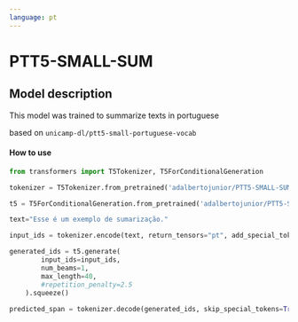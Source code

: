 ```yaml
---
language: pt
---
```


# PTT5-SMALL-SUM

## Model description

This model was trained to summarize texts in portuguese


based on ```unicamp-dl/ptt5-small-portuguese-vocab```

#### How to use

```python
from transformers import T5Tokenizer, T5ForConditionalGeneration

tokenizer = T5Tokenizer.from_pretrained('adalbertojunior/PTT5-SMALL-SUM')

t5 = T5ForConditionalGeneration.from_pretrained('adalbertojunior/PTT5-SMALL-SUM')

text="Esse é um exemplo de sumarização."

input_ids = tokenizer.encode(text, return_tensors="pt", add_special_tokens=True)

generated_ids = t5.generate(
        input_ids=input_ids,
        num_beams=1,
        max_length=40,
        #repetition_penalty=2.5
    ).squeeze()
    
predicted_span = tokenizer.decode(generated_ids, skip_special_tokens=True, clean_up_tokenization_spaces=True)


```
